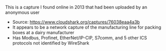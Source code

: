 This is a capture I found online in 2013 that had been uploaded by an anonymous user

 - Source: https://www.cloudshark.org/captures/76038eaa4a3b
 - It appears to be a network capture of the manufacturing line for packing boxes at a dairy manufacturer
 - Has Modbus, Profinet, EtherNet/IP-CIP, S7comm, and 5 other ICS protocols not identified by WireShark

